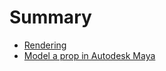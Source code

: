 # Summary

* [Rendering](topics/rendering.md)
* [Model a prop in Autodesk Maya](practice/model_a_prop_in_autodesk_maya.md)

